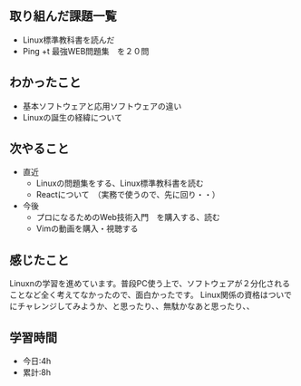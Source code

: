 ## 取り組んだ課題一覧
- Linux標準教科書を読んだ
- Ping +t 最強WEB問題集　を２０問

## わかったこと
- 基本ソフトウェアと応用ソフトウェアの違い
- Linuxの誕生の経緯について

## 次やること
- 直近
  - Linuxの問題集をする、Linux標準教科書を読む
  - Reactについて　（実務で使うので、先に回り・・）
- 今後
  - プロになるためのWeb技術入門　を購入する、読む
  - Vimの動画を購入・視聴する

## 感じたこと
Linuxnの学習を進めています。普段PC使う上で、ソフトウェアが２分化されることなど全く考えてなかったので、面白かったです。
Linux関係の資格はついでにチャレンジしてみようか、と思ったり、、無駄かなあと思ったり、、

## 学習時間
- 今日:4h
- 累計:8h

